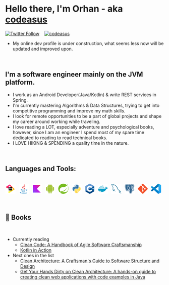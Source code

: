 # Hello there, I'm Orhan - aka [codeasus](https://www.instagram.com/codeasus/)


[![Twitter Follow](https://img.shields.io/twitter/follow/codeasus?color=1DA1F2&logo=twitter&style=for-the-badge)](https://twitter.com/intent/follow?original_referer=https%3A%2F%2Fgithub.com%2codeasus&screen_name=codeasus)&nbsp;&nbsp;&nbsp;&nbsp;[![codeasus](https://img.shields.io/badge/Instagram-E4405F?style=for-the-badge&logo=instagram&logoColor=white)](https://www.instagram.com/codeasus/)


- My online dev profile is under construction, what seems less now will be updated and improved upon.
<br/>

## I'm a software engineer mainly on the JVM platform.

- I work as an Android Developer(Java/Kotlin) & write REST services in Spring.
- I'm currently mastering Algorithms & Data Structures, trying to get into competitive programming and improve my math skills.
- I look for remote opportunities to be a part of global projects and shape my career around working while traveling.  
- I love reading a LOT, especially adventure and psychological books, however, since I am an engineer I spend most of my spare time dedicated to reading to read technical books.
- I LOVE HIKING & SPENDING a quality time in the nature.

<br/>

## Languages and Tools:

<br/>

<div>
  <img align="left" alt="JetBrains"    width="32px" src="https://raw.githubusercontent.com/devicons/devicon/v2.15.1/icons/jetbrains/jetbrains-original.svg" style="padding-right:10px;" />
  <img align="left" alt="Java"         width="32px" src="https://raw.githubusercontent.com/devicons/devicon/v2.15.1/icons/java/java-original.svg"      style="padding-right:10px;" />
  <img align="left" alt="Kotlin"       width="32px" src="https://raw.githubusercontent.com/devicons/devicon/v2.15.1/icons/kotlin/kotlin-original.svg"    style="padding-right:10px;" />
  <img align="left" alt="Android"      width="32px" src="https://raw.githubusercontent.com/devicons/devicon/v2.15.1/icons/android/android-plain.svg"      style="padding-right:10px;" />
  <img align="left" alt="Spring"       width="32px" src="https://raw.githubusercontent.com/devicons/devicon/v2.15.1/icons/spring/spring-original.svg"    style="padding-right:10px;" />
  <img align="left" alt="Python"       width="32px" src="https://raw.githubusercontent.com/devicons/devicon/v2.15.1/icons/python/python-original.svg"    style="padding-right:10px;" />
  <img align="left" alt="C++"          width="32px" src="https://raw.githubusercontent.com/devicons/devicon/v2.15.1/icons/cplusplus/cplusplus-original.svg" style="padding-right:10px;" />
  <img align="left" alt="Docker"       width="32px" src="https://raw.githubusercontent.com/devicons/devicon/v2.15.1/icons/docker/docker-plain.svg"       style="padding-right:10px;" />
  <img align="left" alt="MySQL"        width="32px" src="https://raw.githubusercontent.com/devicons/devicon/v2.15.1/icons/mysql/mysql-original.svg"     style="padding-right:10px;" />
  <img align="left" alt="==PostgreSQL" width="32px" src="https://raw.githubusercontent.com/devicons/devicon/v2.15.1/icons/postgresql/postgresql-plain.svg"         style="padding-right:10px;" />
  <img align="left" alt="Git"          width="32px" src="https://raw.githubusercontent.com/devicons/devicon/v2.15.1/icons/git/git-original.svg"       style="padding-right:10px;" />
  <img align="left" alt="VS Code"      width="32px" src="https://raw.githubusercontent.com/devicons/devicon/v2.15.1/icons/vscode/vscode-original.svg"    style="padding-right:10px;" />
</div>

<br/><br/><br/>

## 📕 Books

<br/>

- Currently reading
  - [Clean Code: A Handbook of Agile Software Craftsmanship](https://www.amazon.com/dp/0132350882/ref=cm_sw_r_tw_dp_CZMN3NFZKDB2SYEVWTP3)
  - [Kotlin in Action](https://www.amazon.com/Kotlin-Action-Dmitry-Jemerov/dp/1617293296)
- Next ones in the list
  - [Clean Architecture: A Craftsman's Guide to Software Structure and Design](https://www.amazon.com/dp/0134494164/ref=cm_sw_r_tw_dp_ZM23APP5MFEHK4KWGZBC)
  - [Get Your Hands Dirty on Clean Architecture: A hands-on guide to creating clean web applications with code examples in Java](https://www.amazon.com/dp/1839211962/ref=cm_sw_r_tw_dp_N2VTMARVPD6F8D282FKA)

<br/>
